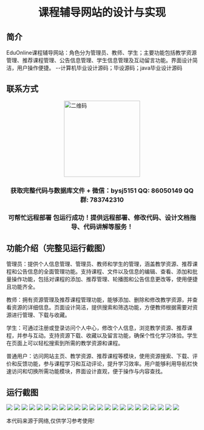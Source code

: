 <p><h1 align="center">课程辅导网站的设计与实现</h1></p>

## 简介
EduOnline课程辅导网站：角色分为管理员、教师、学生；主要功能包括教学资源管理、推荐课程管理、公告信息管理、学生信息管理及互动留言功能。界面设计简洁，用户操作便捷。    --计算机毕业设计源码；毕设源码；java毕业设计源码


## 联系方式
<img src="https://bs-1329754181.cos.ap-shanghai.myqcloud.com/wx.jpg" alt="二维码" style="display: block; margin: 0 auto;" width="200px">
<p><h3 align="center">获取完整代码与数据库文件 + 微信：bysj5151 QQ: 86050149 QQ群: 783742310</h3></p>
<p><h3 align="center">可帮忙远程部署 包运行成功！提供远程部署、修改代码、设计文档指导、代码讲解等服务！</h3></p>

## 功能介绍（完整见运行截图）
管理员：提供个人信息管理、管理员、教师和学生的管理，涵盖教学资源、推荐课程和公告信息的全面管理功能。支持课程、文件以及信息的编辑、查看、添加和批量操作功能，包括对课程的添加、推荐管理、轮播图和公告信息更改等，使用便捷且功能齐全。

教师：拥有资源管理及推荐课程管理功能，能够添加、删除和修改教学资源，并查看资源的详细信息。页面设计简洁，提供搜索和筛选功能，方便教师根据需要对资源进行管理、下载与收藏。

学生：可通过注册或登录访问个人中心，修改个人信息，浏览教学资源、推荐课程，并参与互动。支持资源下载、收藏以及留言功能，确保个性化学习体验。学生在页面上可以轻松搜索到所需的教学资源和课程。

普通用户：访问网站主页、教学资源、推荐课程等模块，使用资源搜索、下载、评价和反馈功能，参与课程学习和互动评论，提升学习效率。用户能够利用导航栏快速访问和切换所需功能模块，界面设计直观，便于操作与内容查找。


## 运行截图
![](https://bs-1329754181.cos.ap-shanghai.myqcloud.com/ssm/CourseTutoringWebsite/img/001.jpg)
![](https://bs-1329754181.cos.ap-shanghai.myqcloud.com/ssm/CourseTutoringWebsite/img/002.jpg)
![](https://bs-1329754181.cos.ap-shanghai.myqcloud.com/ssm/CourseTutoringWebsite/img/003.jpg)
![](https://bs-1329754181.cos.ap-shanghai.myqcloud.com/ssm/CourseTutoringWebsite/img/004.jpg)
![](https://bs-1329754181.cos.ap-shanghai.myqcloud.com/ssm/CourseTutoringWebsite/img/005.jpg)
![](https://bs-1329754181.cos.ap-shanghai.myqcloud.com/ssm/CourseTutoringWebsite/img/006.jpg)
![](https://bs-1329754181.cos.ap-shanghai.myqcloud.com/ssm/CourseTutoringWebsite/img/007.jpg)
![](https://bs-1329754181.cos.ap-shanghai.myqcloud.com/ssm/CourseTutoringWebsite/img/008.jpg)
![](https://bs-1329754181.cos.ap-shanghai.myqcloud.com/ssm/CourseTutoringWebsite/img/009.jpg)
![](https://bs-1329754181.cos.ap-shanghai.myqcloud.com/ssm/CourseTutoringWebsite/img/010.jpg)
![](https://bs-1329754181.cos.ap-shanghai.myqcloud.com/ssm/CourseTutoringWebsite/img/011.jpg)
![](https://bs-1329754181.cos.ap-shanghai.myqcloud.com/ssm/CourseTutoringWebsite/img/012.jpg)
![](https://bs-1329754181.cos.ap-shanghai.myqcloud.com/ssm/CourseTutoringWebsite/img/013.jpg)
![](https://bs-1329754181.cos.ap-shanghai.myqcloud.com/ssm/CourseTutoringWebsite/img/014.jpg)
![](https://bs-1329754181.cos.ap-shanghai.myqcloud.com/ssm/CourseTutoringWebsite/img/015.jpg)
![](https://bs-1329754181.cos.ap-shanghai.myqcloud.com/ssm/CourseTutoringWebsite/img/016.jpg)
![](https://bs-1329754181.cos.ap-shanghai.myqcloud.com/ssm/CourseTutoringWebsite/img/017.jpg)
![](https://bs-1329754181.cos.ap-shanghai.myqcloud.com/ssm/CourseTutoringWebsite/img/018.jpg)
![](https://bs-1329754181.cos.ap-shanghai.myqcloud.com/ssm/CourseTutoringWebsite/img/019.jpg)
![](https://bs-1329754181.cos.ap-shanghai.myqcloud.com/ssm/CourseTutoringWebsite/img/020.jpg)
![](https://bs-1329754181.cos.ap-shanghai.myqcloud.com/ssm/CourseTutoringWebsite/img/021.jpg)
![](https://bs-1329754181.cos.ap-shanghai.myqcloud.com/ssm/CourseTutoringWebsite/img/022.jpg)
![](https://bs-1329754181.cos.ap-shanghai.myqcloud.com/ssm/CourseTutoringWebsite/img/023.jpg)

<p>本代码来源于网络,仅供学习参考使用!</p>
